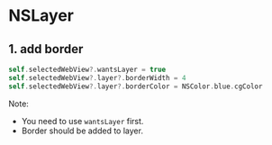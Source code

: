 # NSLayer

## 1. add border

```swift
self.selectedWebView?.wantsLayer = true
self.selectedWebView?.layer?.borderWidth = 4
self.selectedWebView?.layer?.borderColor = NSColor.blue.cgColor
```

Note:

-   You need to use `wantsLayer` first.
-   Border should be added to layer.
